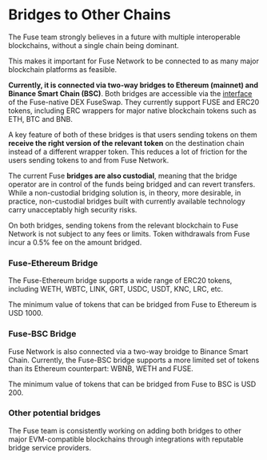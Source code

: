 # Bridges to Other Chains

The Fuse team strongly believes in a future with multiple interoperable blockchains, without a single chain being dominant.

This makes it important for Fuse Network to be connected to as many major blockchain platforms as feasible. 

**Currently, it is connected via two-way bridges to Ethereum \(mainnet\) and Binance Smart Chain \(BSC\)**. Both bridges are accessible via the [interface](https://fuseswap.com/#/bridge) of the Fuse-native DEX FuseSwap. They currently support FUSE and ERC20 tokens, including ERC wrappers for major native blockchain tokens such as ETH, BTC and BNB.

A key feature of both of these bridges is that users sending tokens on them **receive the right version of the relevant token** on the destination chain instead of a different wrapper token. This reduces a lot of friction for the users sending tokens to and from Fuse Network.

The current Fuse **bridges are also custodial**, meaning that the bridge operator are in control of the funds being bridged and can revert transfers. While a non-custodial bridging solution is, in theory, more desirable, in practice, non-custodial bridges built with currently available technology carry unacceptably high security risks.

On both bridges, sending tokens from the relevant blockchain to Fuse Network is not subject to any fees or limits. Token withdrawals from Fuse incur a 0.5% fee on the amount bridged.   

### Fuse-Ethereum Bridge

The Fuse-Ethereum bridge supports a wide range of ERC20 tokens, including WETH, WBTC, LINK, GRT, USDC, USDT, KNC, LRC, etc. 

The minimum value of tokens that can be bridged from Fuse to Ethereum is USD 1000.

### Fuse-BSC Bridge  

Fuse Network is also connected via a two-way broidge to Binance Smart Chain. Currently, the Fuse-BSC bridge supports a more limited set of tokens than its Ethereum counterpart: WBNB, WETH and FUSE.

The minimum value of tokens that can be bridged from Fuse to BSC is USD 200.

### Other potential bridges

The Fuse team is consistently working on adding both bridges to other major EVM-compatible blockchains through integrations with reputable bridge service providers.  

